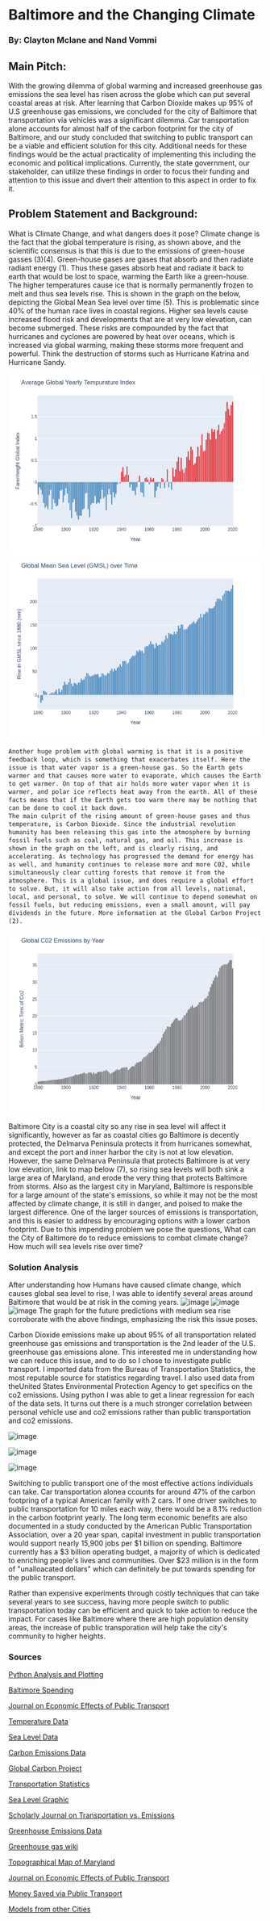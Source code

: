 # Baltimore and the Changing Climate
### By: Clayton Mclane and Nand Vommi

## Main Pitch: 
With the growing dilemma of global warming and increased greenhouse gas emissions the sea level has risen across the globe which can put several coastal areas at risk. After learning that Carbon Dioxide makes up 95% of U.S greenhouse gas emissions, we concluded for the city of Baltimore that transportation via vehicles was a significant dilemma. Car transportation alone accounts for almost half of the carbon footprint for the city of Baltimore, and our study concluded that switching to public transport can be a viable and efficient solution for this city. Additional needs for these findings would be the actual practicality of implementing this including the economic and political implications. Currently, the state government, our stakeholder, can utilize these findings in order to focus their funding and attention to this issue and divert their attention to this aspect in order to fix it.

## Problem Statement and Background:

What is Climate Change, and what dangers does it pose? Climate change is the fact that the global temperature is rising, as shown above, and the scientific consensus is that this is due to the emissions of green-house gasses (3)(4). Green-house gases are gases that absorb and then radiate radiant energy (1). Thus these gases absorb heat and radiate it back to earth that would be lost to space, warming the Earth like a green-house. The higher temperatures cause ice that is normally permanently frozen to melt and thus sea levels rise. This is shown in the graph on the below, depicting the Global Mean Sea level over time (5). This is problematic since 40% of the human race lives in coastal regions. Higher sea levels cause increased flood risk and developments that are at very low elevation, can become submerged. These risks are compounded by the fact that hurricanes and cyclones are powered by heat over oceans, which is increased via global warming, making these storms more frequent and powerful. Think the destruction of storms such as Hurricane Katrina and Hurricane Sandy.

![alt](https://github.com/cmclane1/Analysis_of_Emissions_and_the_Changing_Climate/blob/main/Rise_in_Yearly_Temps.png)
![alt](https://github.com/cmclane1/Analysis_of_Emissions_and_the_Changing_Climate/blob/main/Rise_in_Yearly_GMSL.png)

	Another huge problem with global warming is that it is a positive feedback loop, which is something that exacerbates itself. Here the issue is that water vapor is a green-house gas. So the Earth gets warmer and that causes more water to evaporate, which causes the Earth to get warmer. On top of that air holds more water vapor when it is warmer, and polar ice reflects heat away from the earth. All of these facts means that if the Earth gets too warm there may be nothing that can be done to cool it back down.
	The main culprit of the rising amount of green-house gases and thus temperature, is Carbon Dioxide. Since the industrial revolution humanity has been releasing this gas into the atmosphere by burning fossil fuels such as coal, natural gas, and oil. This increase is shown in the graph on the left, and is clearly rising, and accelerating. As technology has progressed the demand for energy has as well, and humanity continues to release more and more C02, while simultaneously clear cutting forests that remove it from the atmosphere. This is a global issue, and does require a global effort to solve. But, it will also take action from all levels, national, local, and personal, to solve. We will continue to depend somewhat on fossil fuels, but reducing emissions, even a small amount, will pay dividends in the future. More information at the Global Carbon Project (2).
 
 ![alt](https://github.com/cmclane1/Analysis_of_Emissions_and_the_Changing_Climate/blob/main/Rise_in_Yearly_Emissions.png)
 
Baltimore City is a coastal city so any rise in sea level will affect it significantly, however as far as coastal cities go Baltimore is decently protected, the Delmarva Peninsula protects it from hurricanes somewhat, and except the port and inner harbor the city is not at low elevation. However, the same Delmarva Peninsula that protects Baltimore is at very low elevation, link to map below (7), so rising sea levels will both sink a large area of Maryland, and erode the very thing that protects Baltimore from storms. Also as the largest city in Maryland, Baltimore is responsible for a large amount of the state's emissions, so while it may not be the most affected by climate change, it is still in danger, and poised to make the largest difference. One of the larger sources of emissions is transportation, and this is easier to address by encouraging options with a lower carbon footprint.
	Due to this impending problem we pose the questions, What can the City of Baltimore do to reduce emissions to combat climate change? How much will sea levels rise over time? 


### Solution Analysis
After understanding how Humans have caused climate change, which causes global sea level to rise, I was able to identify several areas around Baltimore that would be at risk in the coming years.
![image](https://user-images.githubusercontent.com/78445017/117585846-9db64e00-b0e2-11eb-8b5e-dfe82e7e1765.png)
![image](https://user-images.githubusercontent.com/78445017/117585860-b0308780-b0e2-11eb-9a8d-7080d35dddf9.png)
![image](https://user-images.githubusercontent.com/78445017/117585867-bd4d7680-b0e2-11eb-9182-4174b88f2676.png)
The graph for the future predictions with medium sea rise corroborate with the above findings, emphasizing the risk this issue poses.

Carbon Dioxide emissions make up about 95% of all transportation related greenhouse gas emissions and transportation is the 2nd leader of the U.S. greenhouse gas emissions alone. This interested me in understanding how we can reduce this issue, and to do so I chose to investigate public transport. I imported data from the Bureau of Transportation Statistics, the most reputable source for statistics regarding travel. I also used data from theUnited States Environmental Protection Agency to get specifics on the co2 emissions. Using python I was able to get a linear regression for each of the data sets. It turns out there is a much stronger correlation between personal vehicle use and co2 emissions rather than public transportation and co2 emissions.

![image](https://user-images.githubusercontent.com/78445017/117363169-369e5c80-ae8a-11eb-9836-701e270e8f05.png)

![image](https://user-images.githubusercontent.com/78445017/117363199-41f18800-ae8a-11eb-8425-d257e4d8de52.png)

![image](https://user-images.githubusercontent.com/78445017/117363225-49b12c80-ae8a-11eb-93bb-ff8489b78e1a.png)
 
 Switching to public transport one of the most effective actions individuals can take. Car transportation alonea ccounts for around 47% of the carbon footpring of a typical American family with 2 cars. If one driver switches to public transportation for 10 miles each way, there would be a 8.1% reduction in the carbon footprint yearly. The long term economic benefits are also documented in a study conducted by the American Public Transportation Association, over a 20 year span, capital investment in public transportation would support nearly 15,900 jobs per $1 billion on spending. Baltimore currently has a $3 billion operating budget, a majority of which is dedicated to enriching people's lives and communities. Over $23 million is in the form of "unalloacated dollars" which can definitely be put towards spending for the public transport. 
 
 Rather than expensive experiments through costly techniques that can take several years to see success, having more people switch to public transportation today can be efficient and quick to take action to reduce the impact. For cases like Baltimore where there are high population density areas, the increase of public transporation will help take the city's community to higher heights.

### Sources
[Python Analysis and Plotting](https://github.com/cmclane1/Analysis_of_Emissions_and_the_Changing_Climate/blob/main/Rise_in_Yearly_Emissions.png)

[Baltimore Spending](https://www.baltimoresun.com/maryland/baltimore-city/bs-md-ci-baltimore-budget-20200616-udg2jon66jhphotifygip2ikzu-story.html)

[Journal on Economic Effects of Public Transport](https://www.apta.com/wp-content/uploads/Resources/resources/reportsandpublications/Documents/Economic-Impact-Public-Transportation-Investment-APTA.pdf)

[Temperature Data](https://data.giss.nasa.gov/gistemp/)

[Sea Level Data](https://www.climate.gov/news-features/understanding-climate/climate-change-global-sea-level)

[Carbon Emissions Data](https://www.statista.com/statistics/264699/worldwide-co2-emissions/#statisticContainer)

[Global Carbon Project](globalcarbonproject.org)

[Transportation Statistics](https://www.bts.gov/browse-statistical-products-and-data/state-transportation-statistics/state-highway-travel)

[Sea Level Graphic](https://riskfinder.climatecentral.org/place/baltimore.md.us?comparisonType=place&forecastName=Basic&forecastType=NOAA2017_int_p50&level=6&unit=ft)

[Scholarly Journal on Transportation vs. Emissions](https://www.transit.dot.gov/sites/fta.dot.gov/files/docs/PublicTransportationsRoleInRespondingToClimateChange2010.pdf)

[Greenhouse Emissions Data](https://www.epa.gov/ghgreporting/archive-ghg-reporting-program-data-sets)

[Greenhouse gas wiki](https://en.wikipedia.org/wiki/Greenhouse_gas#:~:text=The%20primary%20greenhouse%20gases%20in,and%20ozone%20(O3))

[Topographical Map of Maryland](https://en-ca.topographic-map.com/maps/fdez/Maryland/)

[Journal on Economic Effects of Public Transport](https://www.apta.com/wp-content/uploads/Resources/resources/reportsandpublications/Documents/Economic-Impact-Public-Transportation-Investment-APTA.pdf)

[Money Saved via Public Transport](https://www.moneycrashers.com/benefits-public-transportation-travel-for-less/#:~:text=It's%20cheaper%20to%20take%20public,and%20taking%20public%20transit%20instead.&text=In%20some%20cities%2C%20you%20can,by%20switching%20to%20public%20transit) 

[Models from other Cities](https://usa.streetsblog.org/2019/07/23/mayors-demand-transit-funds-to-fight-climate-change/) 
